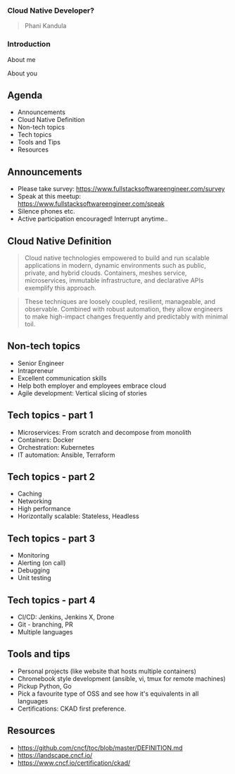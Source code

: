 ### Cloud Native Developer?

> Phani Kandula



### Introduction


About me


About you



## Agenda
- Announcements
- Cloud Native Definition
- Non-tech topics
- Tech topics
- Tools and Tips
- Resources



## Announcements
- Please take survey: https://www.fullstacksoftwareengineer.com/survey
- Speak at this meetup: https://www.fullstacksoftwareengineer.com/speak 
- Silence phones etc.
- Active participation encouraged! Interrupt anytime..



## Cloud Native Definition
> Cloud native technologies empowered to build and run scalable applications in modern, dynamic environments such as public, private, and hybrid clouds. Containers, meshes service, microservices, immutable infrastructure, and declarative APIs exemplify this approach.


> These techniques are loosely coupled, resilient, manageable, and observable. Combined with robust automation, they allow engineers to make high-impact changes frequently and predictably with minimal toil.



## Non-tech topics
- Senior Engineer
- Intrapreneur
- Excellent communication skills
- Help both employer and employees embrace cloud
- Agile development: Vertical slicing of stories



## Tech topics - part 1
- Microservices: From scratch and decompose from monolith
- Containers: Docker
- Orchestration: Kubernetes
- IT automation: Ansible, Terraform



## Tech topics - part 2
- Caching
- Networking
- High performance
- Horizontally scalable: Stateless, Headless



## Tech topics - part 3
- Monitoring
- Alerting (on call)
- Debugging
- Unit testing



## Tech topics - part 4
- CI/CD: Jenkins, Jenkins X, Drone
- Git - branching, PR
- Multiple languages



## Tools and tips
- Personal projects (like website that hosts multiple containers)
- Chromebook style development (ansible, vi, tmux for remote machines)
- Pickup Python, Go
- Pick a favourite type of OSS and see how it's equivalents in all languages
- Certifications: CKAD first preference.



## Resources
- https://github.com/cncf/toc/blob/master/DEFINITION.md
- https://landscape.cncf.io/
- https://www.cncf.io/certification/ckad/
